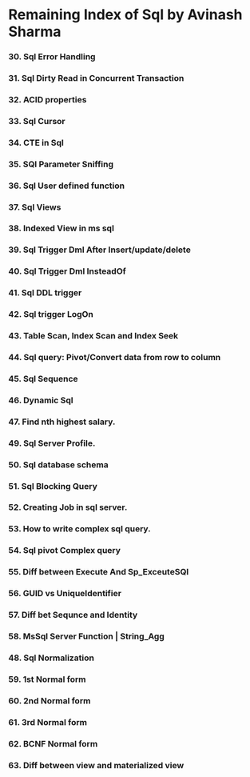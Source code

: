 # Remaining Index of Sql by Avinash Sharma
### 30. Sql Error Handling
### 31. Sql Dirty Read in Concurrent Transaction
### 32. ACID properties
### 33. Sql Cursor
### 34. CTE in Sql 
### 35. SQl Parameter Sniffing
### 36. Sql User defined function
### 37. Sql Views
### 38. Indexed  View in ms sql
### 39. Sql Trigger Dml After Insert/update/delete
### 40. Sql Trigger Dml InsteadOf
### 41. Sql DDL trigger
### 42. Sql trigger LogOn
### 43. Table Scan, Index Scan and Index Seek
### 44. Sql query: Pivot/Convert data from row to column
### 45. Sql Sequence
### 46. Dynamic Sql
### 47. Find nth highest salary.
### 49. Sql Server Profile.
### 50. Sql database schema
### 51. Sql Blocking Query
### 52. Creating Job in sql server.
### 53. How to write complex sql query.
### 54. Sql pivot Complex query
### 55. Diff between Execute And Sp_ExceuteSQl
### 56. GUID vs UniqueIdentifier
### 57. Diff bet Sequnce and Identity
### 58. MsSql Server Function | String_Agg
### 48. Sql Normalization
### 59. 1st Normal form
### 60. 2nd Normal form
### 61. 3rd Normal form
### 62. BCNF Normal form
### 63. Diff between view and materialized view




